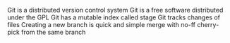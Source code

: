 Git is a distributed version control system
Git is a free software distributed under the GPL
Git has a mutable index called stage
Git tracks changes of files
Creating a new branch is quick and simple
merge with no-ff
cherry-pick from the same branch
